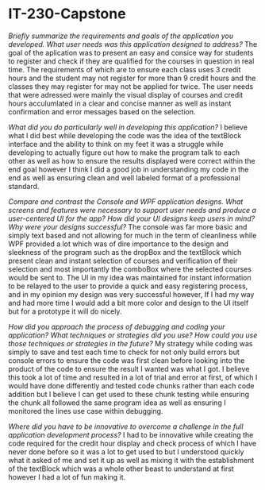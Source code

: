 # IT-230-Capstone

*Briefly summarize the requirements and goals of the application you developed. What user needs was this application designed to address?*
  The goal of the aplication was to present an easy and consice way for students to register and check if they are qualified for the courses in question in real time. The requirements of which are to ensure each class uses 3 credit hours and the student may not register for more than 9 credit hours and the classes they may register for may not be applied for twice. The user needs that were adressed were mainly the visual display of courses and credit hours acculumlated in a clear and concise manner as well as instant confirmation and error messages based on the selection.

*What did you do particularly well in developing this application?*
  I believe what I did best while developing the code was the idea of the textBlock interface and the ability to think on my feet it was a struggle while developing to actually figure out how to make the program talk to each other as well as how to ensure the results displayed were correct within the end goal however I think I did a good job in understanding my code in the end as well as ensuring clean and well labeled format of a professional standard.


*Compare and contrast the Console and WPF application designs. What screens and features were necessary to support user needs and produce a user-centered UI for the app? How did your UI designs keep users in mind? Why were your designs successful?*
  The console was far more basic and simply text based and not allowing for much in the term of cleanliness while WPF provided a lot which was of dire importance to the design and sleekness of the program such as the dropBox and the textBlock which present clean and instant selection of courses and verification of their selection and most importantly the comboBox where the selected courses would be sent to. The UI in my idea was maintained for instant information to be relayed to the user to provide a quick and easy registering process, and in my opinion my design was very successful however, If I had my way and had more time I would add a bit more color and design to the UI itself but for a prototype it will do nicely.

*How did you approach the process of debugging and coding your application? What techniques or strategies did you use? How could you use those techniques or strategies in the future?*
  My strategy while coding was simply to save and test each time to check for not only build errors but console errors to ensure the code was first clean before looking into the product of the code to ensure the result I wanted was what I got. I believe this took a lot of time and resulted in a lot of trial and error at first, of which I would have done differently and tested code chunks rather than each code addition but I believe I can get used to these chunk testing while ensuring the chunk all followed the same program idea as well as ensuring I monitored the lines use case within debugging.

*Where did you have to be innovative to overcome a challenge in the full application development process?*
  I had to be innovative while creating the code required for the credit hour display and check process of which I have never done before so it was a lot to get used to but I understood quickly what it asked of me and set it up as well as mixing it with the establishment of the textBlock which was a whole other beast to understand at first however I had a lot of fun making it.
